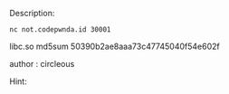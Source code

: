 Description:
```
nc not.codepwnda.id 30001
```
libc.so md5sum 50390b2ae8aaa73c47745040f54e602f

author : circleous

Hint:
